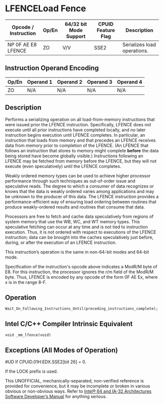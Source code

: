 # LFENCE**Load Fence**

| Opcode / Instruction | Op/En | 64/32 bit Mode Support | CPUID Feature Flag | Description                 |
| -------------------- | ----- | ---------------------- | ------------------ | --------------------------- |
| NP 0F AE E8 LFENCE   | ZO    | V/V                    | SSE2               | Serializes load operations. |

## Instruction Operand Encoding

| Op/En | Operand 1 | Operand 2 | Operand 3 | Operand 4 |
| ----- | --------- | --------- | --------- | --------- |
| ZO    | N/A       | N/A       | N/A       | N/A       |

## Description

Performs a serializing operation on all load-from-memory instructions that were issued prior the LFENCE instruction. Specifically, LFENCE does not execute until all prior instructions have completed locally, and no later instruction begins execution until LFENCE completes. In particular, an instruction that loads from memory and that precedes an LFENCE receives data from memory prior to completion of the LFENCE. (An LFENCE that follows an instruction that stores to memory might complete **before** the data being stored have become globally visible.) Instructions following an LFENCE may be fetched from memory before the LFENCE, but they will not execute (even speculatively) until the LFENCE completes.

Weakly ordered memory types can be used to achieve higher processor performance through such techniques as out-of-order issue and speculative reads. The degree to which a consumer of data recognizes or knows that the data is weakly ordered varies among applications and may be unknown to the producer of this data. The LFENCE instruction provides a performance-efficient way of ensuring load ordering between routines that produce weakly-ordered results and routines that consume that data.

Processors are free to fetch and cache data speculatively from regions of system memory that use the WB, WC, and WT memory types. This speculative fetching can occur at any time and is not tied to instruction execution. Thus, it is not ordered with respect to executions of the LFENCE instruction; data can be brought into the caches speculatively just before, during, or after the execution of an LFENCE instruction.

This instruction’s operation is the same in non-64-bit modes and 64-bit mode.

Specification of the instruction's opcode above indicates a ModR/M byte of E8. For this instruction, the processor ignores the r/m field of the ModR/M byte. Thus, LFENCE is encoded by any opcode of the form 0F AE Ex, where x is in the range 8-F.

## Operation

```
Wait_On_Following_Instructions_Until(preceding_instructions_complete);

```

## Intel C/C++ Compiler Intrinsic Equivalent

```
void _mm_lfence(void)

```

## Exceptions (All Modes of Operation)

#​​​UD If CPUID.01H:EDX.SSE2[bit 26] = 0.

If the LOCK prefix is used.

This UNOFFICIAL, mechanically-separated, non-verified reference is provided for convenience, but it may be
incomplete or broken in various obvious or non-obvious
ways. Refer to [Intel® 64 and IA-32 Architectures Software Developer’s Manual](https://software.intel.com/en-us/download/intel-64-and-ia-32-architectures-sdm-combined-volumes-1-2a-2b-2c-2d-3a-3b-3c-3d-and-4) for anything serious.
